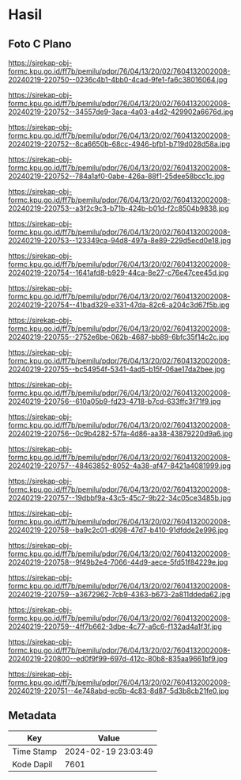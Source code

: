 # Hasil

## Foto C Plano

https://sirekap-obj-formc.kpu.go.id/ff7b/pemilu/pdpr/76/04/13/20/02/7604132002008-20240219-220750--0236c4b1-4bb0-4cad-9fe1-fa6c38016064.jpg

https://sirekap-obj-formc.kpu.go.id/ff7b/pemilu/pdpr/76/04/13/20/02/7604132002008-20240219-220752--34557de9-3aca-4a03-a4d2-429902a6676d.jpg

https://sirekap-obj-formc.kpu.go.id/ff7b/pemilu/pdpr/76/04/13/20/02/7604132002008-20240219-220752--8ca6650b-68cc-4946-bfb1-b719d028d58a.jpg

https://sirekap-obj-formc.kpu.go.id/ff7b/pemilu/pdpr/76/04/13/20/02/7604132002008-20240219-220752--784a1af0-0abe-426a-88f1-25dee58bcc1c.jpg

https://sirekap-obj-formc.kpu.go.id/ff7b/pemilu/pdpr/76/04/13/20/02/7604132002008-20240219-220753--a3f2c9c3-b71b-424b-b01d-f2c8504b9838.jpg

https://sirekap-obj-formc.kpu.go.id/ff7b/pemilu/pdpr/76/04/13/20/02/7604132002008-20240219-220753--123349ca-94d8-497a-8e89-229d5ecd0e18.jpg

https://sirekap-obj-formc.kpu.go.id/ff7b/pemilu/pdpr/76/04/13/20/02/7604132002008-20240219-220754--1641afd8-b929-44ca-8e27-c76e47cee45d.jpg

https://sirekap-obj-formc.kpu.go.id/ff7b/pemilu/pdpr/76/04/13/20/02/7604132002008-20240219-220754--41bad329-e331-47da-82c6-a204c3d67f5b.jpg

https://sirekap-obj-formc.kpu.go.id/ff7b/pemilu/pdpr/76/04/13/20/02/7604132002008-20240219-220755--2752e6be-062b-4687-bb89-6bfc35f14c2c.jpg

https://sirekap-obj-formc.kpu.go.id/ff7b/pemilu/pdpr/76/04/13/20/02/7604132002008-20240219-220755--bc54954f-5341-4ad5-b15f-06ae17da2bee.jpg

https://sirekap-obj-formc.kpu.go.id/ff7b/pemilu/pdpr/76/04/13/20/02/7604132002008-20240219-220756--610a05b9-fd23-4718-b7cd-633ffc3f71f9.jpg

https://sirekap-obj-formc.kpu.go.id/ff7b/pemilu/pdpr/76/04/13/20/02/7604132002008-20240219-220756--0c9b4282-57fa-4d86-aa38-43879220d9a6.jpg

https://sirekap-obj-formc.kpu.go.id/ff7b/pemilu/pdpr/76/04/13/20/02/7604132002008-20240219-220757--48463852-8052-4a38-af47-8421a4081999.jpg

https://sirekap-obj-formc.kpu.go.id/ff7b/pemilu/pdpr/76/04/13/20/02/7604132002008-20240219-220757--19dbbf9a-43c5-45c7-9b22-34c05ce3485b.jpg

https://sirekap-obj-formc.kpu.go.id/ff7b/pemilu/pdpr/76/04/13/20/02/7604132002008-20240219-220758--ba9c2c01-d098-47d7-b410-91dfdde2e996.jpg

https://sirekap-obj-formc.kpu.go.id/ff7b/pemilu/pdpr/76/04/13/20/02/7604132002008-20240219-220758--9f49b2e4-7066-44d9-aece-5fd51f84229e.jpg

https://sirekap-obj-formc.kpu.go.id/ff7b/pemilu/pdpr/76/04/13/20/02/7604132002008-20240219-220759--a3672962-7cb9-4363-b673-2a811ddeda62.jpg

https://sirekap-obj-formc.kpu.go.id/ff7b/pemilu/pdpr/76/04/13/20/02/7604132002008-20240219-220759--4ff7b662-3dbe-4c77-a6c6-f132ad4a1f3f.jpg

https://sirekap-obj-formc.kpu.go.id/ff7b/pemilu/pdpr/76/04/13/20/02/7604132002008-20240219-220800--ed0f9f99-697d-412c-80b8-835aa9661bf9.jpg

https://sirekap-obj-formc.kpu.go.id/ff7b/pemilu/pdpr/76/04/13/20/02/7604132002008-20240219-220751--4e748abd-ec6b-4c83-8d87-5d3b8cb21fe0.jpg


## Metadata

| Key        | Value               |
| ---------- | ------------------- |
| Time Stamp | 2024-02-19 23:03:49 |
| Kode Dapil | 7601                |



